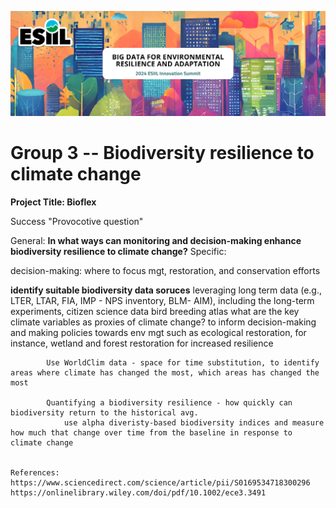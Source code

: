 ![](./assets/esiil_content/Summit_Header.png)

# Group 3 -- Biodiversity resilience to climate change 

**Project Title: Bioflex**

 Success "Provocotive question"

  General: **In what ways can monitoring and decision-making enhance biodiversity resilience to climate change?**
  Specific: 

  decision-making: where to focus mgt, restoration, and conservation efforts
    
   **identify suitable biodiversity data soruces**
            leveraging long term data (e.g., LTER, LTAR, FIA, IMP - NPS inventory, BLM- AIM), including the long-term experiments, citizen science data
            bird breeding atlas
            what are the key climate variables as proxies of climate change?
            to inform decision-making and making policies towards env mgt such as ecological restoration, for instance, wetland and forest restoration for increased resilience

            Use WorldClim data - space for time substitution, to identify areas where climate has changed the most, which areas has changed the most

            Quantifying a biodiversity resilience - how quickly can biodiversity return to the historical avg. 
                use alpha diveristy-based biodiversity indices and measure how much that change over time from the baseline in response to climate change


    References:
    https://www.sciencedirect.com/science/article/pii/S0169534718300296
    https://onlinelibrary.wiley.com/doi/pdf/10.1002/ece3.3491

    

            



            

            
            


